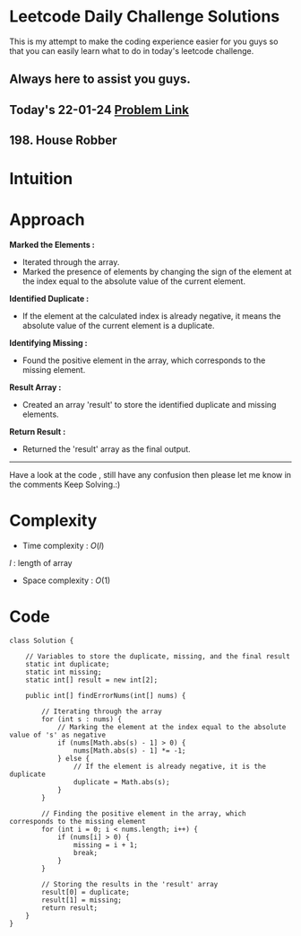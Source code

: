 # Leetcode Daily Challenge Solutions

This is my attempt to make the coding experience easier for you guys so that you can easily learn what to do in today's leetcode challenge.


## Always here to assist you guys.

## Today's 22-01-24 [Problem Link](https://leetcode.com/problems/house-robber/description/?envType=daily-question&envId=2024-01-21)
## 198. House Robber


# Intuition
<!-- Describe your first thoughts on how to solve this problem. -->

# Approach
<!-- Describe your approach to solving the problem. -->
**Marked the Elements :**
- Iterated through the array.
- Marked the presence of elements by changing the sign of the element at the index equal to the absolute value of the current element.

**Identified Duplicate :**
- If the element at the calculated index is already negative, it means the absolute value of the current element is a duplicate.

**Identifying Missing :**
- Found the positive element in the array, which corresponds to the missing element.

**Result Array :**
- Created an array 'result' to store the identified duplicate and missing elements.

**Return Result :**
   - Returned the 'result' array as the final output.

---
Have a look at the code , still have any confusion then please let me know in the comments
Keep Solving.:)
# Complexity
- Time complexity : $O(l)$
<!-- Add your time complexity here, e.g. $$O(n)$$ -->
$l$ : length of array
- Space complexity : $O(1)$
<!-- Add your space complexity here, e.g. $$O(n)$$ -->

# Code
```
class Solution {

    // Variables to store the duplicate, missing, and the final result
    static int duplicate;
    static int missing;
    static int[] result = new int[2];

    public int[] findErrorNums(int[] nums) {

        // Iterating through the array
        for (int s : nums) {
            // Marking the element at the index equal to the absolute value of 's' as negative
            if (nums[Math.abs(s) - 1] > 0) {
                nums[Math.abs(s) - 1] *= -1;
            } else {
                // If the element is already negative, it is the duplicate
                duplicate = Math.abs(s);
            }
        }
        
        // Finding the positive element in the array, which corresponds to the missing element
        for (int i = 0; i < nums.length; i++) {
            if (nums[i] > 0) {
                missing = i + 1;
                break;
            }
        }
        
        // Storing the results in the 'result' array
        result[0] = duplicate;
        result[1] = missing;
        return result;
    }
}

```